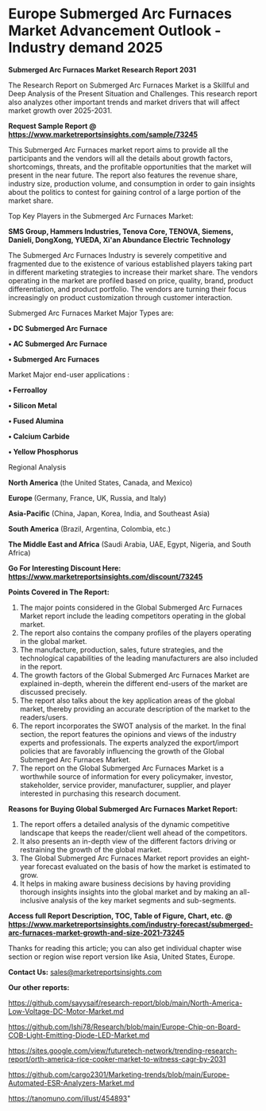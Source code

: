 # Europe Submerged Arc Furnaces Market Advancement Outlook - Industry demand 2025

<strong>Submerged Arc Furnaces Market Research Report 2031</strong>

The Research Report on Submerged Arc Furnaces Market is a Skillful and Deep Analysis of the Present Situation and Challenges. This research report also analyzes other important trends and market drivers that will affect market growth over 2025-2031.

<strong>Request Sample Report @ <a href=https://www.marketreportsinsights.com/sample/73245>https://www.marketreportsinsights.com/sample/73245</a></strong>

This Submerged Arc Furnaces market report aims to provide all the participants and the vendors will all the details about growth factors, shortcomings, threats, and the profitable opportunities that the market will present in the near future. The report also features the revenue share, industry size, production volume, and consumption in order to gain insights about the politics to contest for gaining control of a large portion of the market share.

Top Key Players in the Submerged Arc Furnaces Market:

<strong>SMS Group, Hammers Industries, Tenova Core, TENOVA, Siemens, Danieli, DongXong, YUEDA, Xi&#39;an Abundance Electric Technology</strong>

The Submerged Arc Furnaces Industry is severely competitive and fragmented due to the existence of various established players taking part in different marketing strategies to increase their market share. The vendors operating in the market are profiled based on price, quality, brand, product differentiation, and product portfolio. The vendors are turning their focus increasingly on product customization through customer interaction.

Submerged Arc Furnaces Market Major Types are:

<strong>• DC Submerged Arc Furnace

• AC Submerged Arc Furnace

• Submerged Arc Furnaces</strong>

Market Major end-user applications :

<strong>• Ferroalloy

• Silicon Metal

• Fused Alumina

• Calcium Carbide

• Yellow Phosphorus</strong>

Regional Analysis

</u><strong><b>North America</b></strong> (the United States, Canada, and Mexico)

<strong><b>Europe </b></strong>(Germany, France, UK, Russia, and Italy)

<strong><b>Asia-Pacific</b></strong> (China, Japan, Korea, India, and Southeast Asia)

<strong><b>South America</b></strong> (Brazil, Argentina, Colombia, etc.)

<strong><b>The Middle East and Africa</b></strong> (Saudi Arabia, UAE, Egypt, Nigeria, and South Africa)

<strong>Go For Interesting Discount Here: <a href=https://www.marketreportsinsights.com/discount/73245>https://www.marketreportsinsights.com/discount/73245</a></strong>

<strong>Points Covered in The Report:</strong>
<ol>
  <li>The major points considered in the Global Submerged Arc Furnaces Market report include the leading competitors operating in the global market.</li>
  <li>The report also contains the company profiles of the players operating in the global market.</li>
  <li>The manufacture, production, sales, future strategies, and the technological capabilities of the leading manufacturers are also included in the report.</li>
  <li>The growth factors of the Global Submerged Arc Furnaces Market are explained in-depth, wherein the different end-users of the market are discussed precisely.</li>
  <li>The report also talks about the key application areas of the global market, thereby providing an accurate description of the market to the readers/users.</li>
  <li>The report incorporates the SWOT analysis of the market. In the final section, the report features the opinions and views of the industry experts and professionals. The experts analyzed the export/import policies that are favorably influencing the growth of the Global Submerged Arc Furnaces Market.</li>
  <li>The report on the Global Submerged Arc Furnaces Market is a worthwhile source of information for every policymaker, investor, stakeholder, service provider, manufacturer, supplier, and player interested in purchasing this research document.</li>
</ol>
<strong>Reasons for Buying Global Submerged Arc Furnaces Market Report:</strong>

<ol>
  <li>The report offers a detailed analysis of the dynamic competitive landscape that keeps the reader/client well ahead of the competitors.</li>
  <li>It also presents an in-depth view of the different factors driving or restraining the growth of the global market.</li>
  <li>The Global Submerged Arc Furnaces Market report provides an eight-year forecast evaluated on the basis of how the market is estimated to grow.</li>
  <li>It helps in making aware business decisions by having providing thorough insights insights into the global market and by making an all-inclusive analysis of the key market segments and sub-segments.</li>
</ol>
<strong>Access full Report Description, TOC, Table of Figure, Chart, etc. @ <a href=https://www.marketreportsinsights.com/industry-forecast/submerged-arc-furnaces-market-growth-and-size-2021-73245>https://www.marketreportsinsights.com/industry-forecast/submerged-arc-furnaces-market-growth-and-size-2021-73245</a></strong>


Thanks for reading this article; you can also get individual chapter wise section or region wise report version like Asia, United States, Europe.

<strong>Contact Us:</strong>
sales@marketreportsinsights.com

<strong>Our other reports:</strong>

<a href=https://github.com/sayysaif/research-report/blob/main/North-America-Low-Voltage-DC-Motor-Market.md>https://github.com/sayysaif/research-report/blob/main/North-America-Low-Voltage-DC-Motor-Market.md</a>

<a href=https://github.com/Ishi78/Research/blob/main/Europe-Chip-on-Board-COB-Light-Emitting-Diode-LED-Market.md>https://github.com/Ishi78/Research/blob/main/Europe-Chip-on-Board-COB-Light-Emitting-Diode-LED-Market.md</a>

<a href=https://sites.google.com/view/futuretech-network/trending-research-report/orth-america-rice-cooker-market-to-witness-cagr-by-2031>https://sites.google.com/view/futuretech-network/trending-research-report/orth-america-rice-cooker-market-to-witness-cagr-by-2031</a>

<a href=https://github.com/cargo2301/Marketing-trends/blob/main/Europe-Automated-ESR-Analyzers-Market.md>https://github.com/cargo2301/Marketing-trends/blob/main/Europe-Automated-ESR-Analyzers-Market.md</a>

<a href=https://tanomuno.com/illust/454893>https://tanomuno.com/illust/454893</a>"
